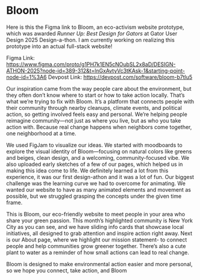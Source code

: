 # Bloom
Here is this the Figma link to Bloom, an eco-activism website prototype, which was awarded *Runner Up: Best Design for Gators* at Gator User Design 2025 Design-a-thon. I am currently working on realizing this prototype into an actual full-stack website!

Figma Link: https://www.figma.com/proto/g1PH7k1EN5cNOubSL2x8aD/DESIGN-ATHON-2025?node-id=389-312&t=lnGxAvtyVc3tKAsk-1&starting-point-node-id=1%3A6
Devpost Link: https://devpost.com/software/bloom-b7tlu5

Our inspiration came from the way people care about the environment, but they often don’t know where to start or how to take action locally. That’s what we’re trying to fix with Bloom. It’s a platform that connects people with their community through nearby cleanups, climate events, and political action, so getting involved feels easy and personal. We’re helping people reimagine community—not just as where you live, but as who you take action with. Because real change happens when neighbors come together, one neighborhood at a time.

We used FigJam to visualize our ideas. We started with moodboards to explore the visual identity of Bloom—focusing on natural colors like greens and beiges, clean design, and a welcoming, community-focused vibe. We also uploaded early sketches of a few of our pages, which helped us in making this idea come to life. We definitely learned a lot from this experience, it was our first design-athon and it was a lot of fun. Our biggest challenge was the learning curve we had to overcome for animating. We wanted our website to have as many animated elements and movement as possible, but we struggled grasping the concepts under the given time frame.

This is Bloom, our eco-friendly website to meet people in your area who share your green passion. This month’s highlighted community is New York City as you can see, and we have sliding info cards that showcase local initiatives, all designed to grab attention and inspire action right away. Next is our About page, where we highlight our mission statement- to connect people and help communities grow greener together. There’s also a cute plant to water as a reminder of how small actions can lead to real change.

Bloom is designed to make environmental action easier and more personal, so we hope you connect, take action, and Bloom
